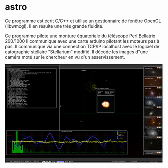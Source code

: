 # astro

Ce programme est écrit C/C++ et utilise un gestionnaire de fenêtre OpenGL (libwmcgl).
Il en résulte une très grande fluidité.

Ce programme pilote une monture équatoriale du téléscope Perl Bellatrix 200/1000
Il communique avec une carte arduino pilotant les moteurs pas à pas.
Il communique via une connection TCP/IP localhost avec le logiciel de catographie stéllaire "Stellarium" modifié.
Il décode les images d"une caméra moté sur le chercheur en vu d'un asservissement.

![alt text](https://github.com/Runsys16/astro/blob/main/images/capture0.png?raw=true)
